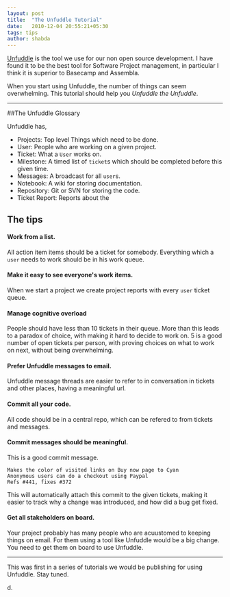 ```yaml
---
layout: post
title:  "The Unfuddle Tutorial"
date:   2010-12-04 20:55:21+05:30
tags: tips
author: shabda
---
```

[Unfuddle](http://unfuddle.com/) is the tool we use for our non open source development. 
I have found it to be the best tool for Software Project management, in particular 
I think it is superior to Basecamp and Assembla. 

When you start using Unfuddle, the number of things can seem overwhelming. This tutorial should help you *Unfuddle the Unfuddle*.

------------------------------


##The Unfuddle Glossary

Unfuddle has,

* Projects: Top level Things which need to be done.
* User: People who are working on a given project.
* Ticket: What a `User` works on.
* Milestone: A timed list of `ticket`s which should be completed before this given time.
* Messages: A broadcast for all `user`s.
* Notebook: A wiki for storing documentation.
* Repository: Git or SVN for storing the code.
* Ticket Report: Reports about the 

## The tips

#### Work from a list.

All action item items should be a ticket for somebody. Everything which a `user` needs to work should be in his work queue.

#### Make it easy to see everyone's work items.

When we start a project we create project reports with every `user` ticket queue.

#### Manage cognitive overload

People should have less than 10 tickets in their queue. More than this leads to a paradox of choice, 
with making it hard to decide to work on. 5 is a good number of open tickets per person, with proving choices on what to work on next, 
without being overwhelming.

#### Prefer Unfuddle messages to email.

Unfuddle message threads are easier to refer to in conversation in tickets and other places, having a meaningful url.

#### Commit all your code.

All code should be in a central repo, which can be refered to from tickets and messages.

#### Commit messages should be meaningful.

This is a good commit message.

	Makes the color of visited links on Buy now page to Cyan
	Anonymous users can do a checkout using Paypal
	Refs #441, fixes #372

This will automatically attach this commit to the given tickets, making it easier to track why a change was introduced, and how did a bug get fixed.

#### Get all stakeholders on board.

Your project probably has many people who are acuustomed to keeping things on email. For them using a tool like Unfuddle would be a big change.
You need to get them on board to use Unfuddle. 


-------------------------------


This was first in a series of tutorials we would be publishing for using Unfuddle. Stay tuned.

d.


